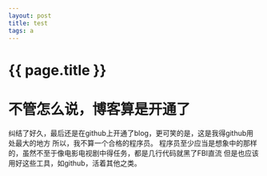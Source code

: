 ```yaml
---
layout: post
title: test 
tags: a
---
```


{{ page.title }}
================
# 不管怎么说，博客算是开通了
  纠结了好久，最后还是在github上开通了blog，更可笑的是，这是我得github用处最大的地方
所以，我不算一个合格的程序员。
  程序员至少应当是想象中的那样的，虽然不至于像电影电视剧中得任务，都是几行代码就黑了FBI直流
但是也应该用好这些工具，如github，活着其他之类。

